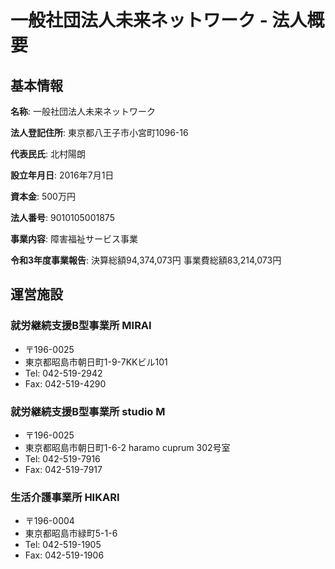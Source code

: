 # 一般社団法人未来ネットワーク - 法人概要

## 基本情報

**名称**: 一般社団法人未来ネットワーク

**法人登記住所**: 東京都八王子市小宮町1096-16

**代表民氏**: 北村陽朗

**設立年月日**: 2016年7月1日

**資本金**: 500万円

**法人番号**: 9010105001875

**事業内容**: 障害福祉サービス事業

**令和3年度事業報告**: 決算総額94,374,073円 事業費総額83,214,073円

## 運営施設

### 就労継続支援B型事業所 MIRAI
- 〒196-0025
- 東京都昭島市朝日町1-9-7KKビル101
- Tel: 042-519-2942
- Fax: 042-519-4290

### 就労継続支援B型事業所 studio M
- 〒196-0025
- 東京都昭島市朝日町1-6-2 haramo cuprum 302号室
- Tel: 042-519-7916
- Fax: 042-519-7917

### 生活介護事業所 HIKARI
- 〒196-0004
- 東京都昭島市緑町5-1-6
- Tel: 042-519-1905
- Fax: 042-519-1906

